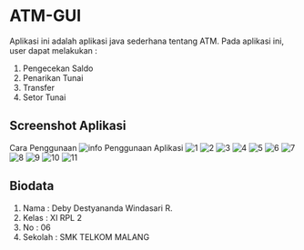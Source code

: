 # ATM-GUI

Aplikasi ini adalah aplikasi java sederhana tentang ATM. Pada aplikasi ini, user dapat melakukan :
1. Pengecekan Saldo
2. Penarikan Tunai
3. Transfer
4. Setor Tunai

## Screenshot Aplikasi
Cara Penggunaan
![info](https://cloud.githubusercontent.com/assets/22131289/22769951/dc51f578-eebe-11e6-9ef6-a717491c0fd4.JPG)
Penggunaan Aplikasi
![1](https://cloud.githubusercontent.com/assets/22131289/22769942/dc155ece-eebe-11e6-86f3-36744a2b0503.JPG)
![2](https://cloud.githubusercontent.com/assets/22131289/22769943/dc18280c-eebe-11e6-88d6-0dc54df196c2.JPG)
![3](https://cloud.githubusercontent.com/assets/22131289/22769941/dc14993a-eebe-11e6-96bc-98046644e1fc.JPG)
![4](https://cloud.githubusercontent.com/assets/22131289/22769940/dc1242de-eebe-11e6-9daa-81b5c8b7a553.JPG)
![5](https://cloud.githubusercontent.com/assets/22131289/22769945/dc1c67b4-eebe-11e6-92a3-c08d42884d81.JPG)
![6](https://cloud.githubusercontent.com/assets/22131289/22769944/dc18aa98-eebe-11e6-95f6-ca5bce75acc7.JPG)
![7](https://cloud.githubusercontent.com/assets/22131289/22769946/dc34d8bc-eebe-11e6-8c5b-679f7828919e.JPG)
![8](https://cloud.githubusercontent.com/assets/22131289/22769947/dc3944ce-eebe-11e6-91b8-04a105c21715.JPG)
![9](https://cloud.githubusercontent.com/assets/22131289/22769948/dc41ba00-eebe-11e6-880d-8f23c06b3f5c.JPG)
![10](https://cloud.githubusercontent.com/assets/22131289/22769949/dc46a60a-eebe-11e6-9e72-29a37ffeedeb.JPG)
![11](https://cloud.githubusercontent.com/assets/22131289/22769950/dc4b93fe-eebe-11e6-90e3-fb23c3ec02a4.JPG)

## Biodata

1. Nama     : Deby Destyananda Windasari R.
2. Kelas    : XI RPL 2
3. No       : 06
4. Sekolah  : SMK TELKOM MALANG
